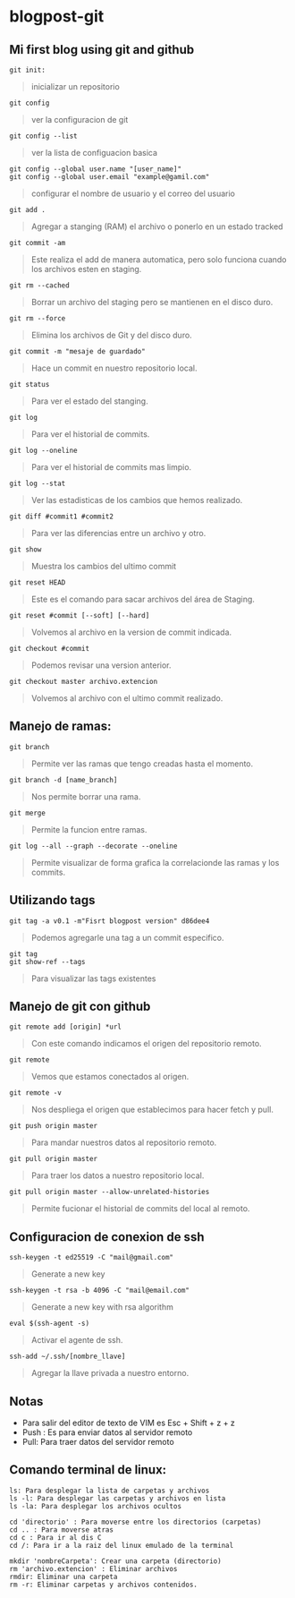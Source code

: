# blogpost-git

## Mi first blog using git and github

```
git init:  
```
> inicializar un repositorio

```
git config
```
> ver la configuracion de git

```
git config --list
```
> ver la lista de configuacion basica

```
git config --global user.name "[user_name]"
git config --global user.email "example@gamil.com"
```
> configurar el nombre de usuario y el correo del usuario

```
git add .
```
> Agregar a stanging (RAM) el archivo o ponerlo en un estado tracked

```
git commit -am
```
> Este realiza el add de manera automatica, pero solo funciona cuando los archivos esten en staging.

```
git rm --cached
```
> Borrar un archivo del staging pero se mantienen en el disco duro.

```
git rm --force
```
> Elimina los archivos de Git y del disco duro.

```
git commit -m "mesaje de guardado"
```
> Hace un commit en nuestro repositorio local.

```
git status
```
> Para ver el estado del stanging.

```
git log
```
> Para ver el historial de commits.

```
git log --oneline
```
> Para ver el historial de commits mas limpio.

```
git log --stat
```
> Ver las estadisticas de los cambios que hemos realizado.
	
```
git diff #commit1 #commit2
```
> Para ver las diferencias entre un archivo y otro. 

```
git show
```
> Muestra los cambios del ultimo commit 

```
git reset HEAD
```
> Este es el comando para sacar archivos del área de Staging.

```
git reset #commit [--soft] [--hard]
```
> Volvemos al archivo en la version de commit indicada.

```
git checkout #commit
```
> Podemos revisar una version anterior.
	 
```
git checkout master archivo.extencion
```
> Volvemos al archivo con el ultimo commit realizado.

## Manejo de ramas:
	
```
git branch
```
> Permite ver las ramas que tengo creadas hasta el momento.

```
git branch -d [name_branch]  
```
> Nos permite borrar una rama. 

```
git merge 
```
> Permite la funcion entre ramas. 

```
git log --all --graph --decorate --oneline
```
> Permite visualizar de forma grafica la correlacionde las ramas y los commits.

## Utilizando tags

```
git tag -a v0.1 -m"Fisrt blogpost version" d86dee4
```
> Podemos agregarle una tag a un commit especifico. 

```
git tag
git show-ref --tags
```
> Para visualizar las tags existentes

## Manejo de git con github

```
git remote add [origin] *url 
```
> Con este comando indicamos el origen del repositorio remoto. 

```
git remote  
```
> Vemos que estamos conectados al origen. 

```
git remote -v 
```
> Nos despliega el origen que establecimos para hacer fetch y pull. 

```
git push origin master 
```
> Para mandar nuestros datos al repositorio remoto. 

```
git pull origin master 
```
> Para traer los datos a nuestro repositorio local.

```
git pull origin master --allow-unrelated-histories 
```
> Permite fucionar el historial de commits del local al remoto.

## Configuracion de conexion de ssh

```
ssh-keygen -t ed25519 -C "mail@gmail.com"
```
> Generate a new key

```
ssh-keygen -t rsa -b 4096 -C "mail@email.com"
```
> Generate a new key with rsa algorithm

```
eval $(ssh-agent -s)
```
> Activar el agente de ssh.

```
ssh-add ~/.ssh/[nombre_llave]
```
> Agregar la llave privada a nuestro entorno.

## Notas
	
- Para salir del editor de texto de VIM es Esc + Shift + z + z 
- Push : Es para enviar datos al servidor remoto 	
- Pull: Para traer datos del servidor remoto

## Comando terminal de linux:

```
ls: Para desplegar la lista de carpetas y archivos 
ls -l: Para desplegar las carpetas y archivos en lista 
ls -la: Para desplegar los archivos ocultos 
```
```
cd 'directorio' : Para moverse entre los directorios (carpetas)
cd .. : Para moverse atras 
cd c : Para ir al dis C
cd /: Para ir a la raiz del linux emulado de la terminal
```
```
mkdir 'nombreCarpeta': Crear una carpeta (directorio)
rm 'archivo.extencion' : Eliminar archivos
rmdir: Eliminar una carpeta 
rm -r: Eliminar carpetas y archivos contenidos. 
```